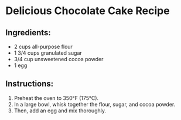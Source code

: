 # Delicious Chocolate Cake Recipe

## Ingredients:
- 2 cups all-purpose flour
- 1 3/4 cups granulated sugar
- 3/4 cup unsweetened cocoa powder
- 1 egg

## Instructions:
1. Preheat the oven to 350°F (175°C).
2. In a large bowl, whisk together the flour, sugar, and cocoa powder.
3. Then, add an egg and mix thoroughly.